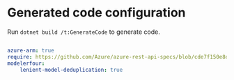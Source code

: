# Generated code configuration

Run `dotnet build /t:GenerateCode` to generate code.

``` yaml

azure-arm: true
require: https://github.com/Azure/azure-rest-api-specs/blob/cde7f150e8d3bf3af2418cc347cae0fb2baed6a7/specification/cosmos-db/resource-manager/readme.md
modelerfour:
    lenient-model-deduplication: true

```
